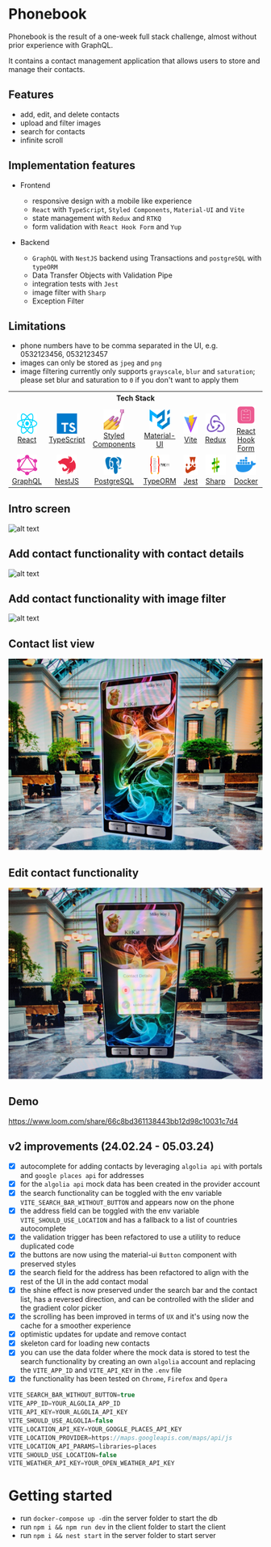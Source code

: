 # Phonebook

Phonebook is the result of a one-week full stack challenge,
almost without prior experience with GraphQL.

It contains a contact management application that allows users to store and manage their contacts.

## Features
* add, edit, and delete contacts
* upload and filter images
* search for contacts
* infinite scroll

## Implementation features
* Frontend
  * responsive design with a mobile like experience
  * `React` with `TypeScript`, `Styled Components`, `Material-UI` and `Vite`
  * state management with `Redux` and `RTKQ`
  * form validation with `React Hook Form` and `Yup`
  
* Backend
  * `GraphQL` with `NestJS` backend using Transactions and `postgreSQL` with `typeORM`
  * Data Transfer Objects with Validation Pipe
  * integration tests with `Jest`
  * image filter with `Sharp`
  * Exception Filter

## Limitations
* phone numbers have to be comma separated in the UI, e.g. 0532123456, 0532123457
* images can only be stored as `jpeg` and `png`
* image filtering currently only supports `grayscale`, `blur` and `saturation`; please set blur and saturation to `0` if
you don't want to apply them


<div align="center">
  <table>
    <tr>
      <th colspan="7">Tech Stack</th>
    </tr>
    <tr>
      <td align="center"><a href="https://reactjs.org/"><img src="https://github.com/nik-neg/phonebook/blob/main/.techstack/react.svg" alt="React" width="40" height="40"/><br>React</a></td>
      <td align="center"><a href="https://www.typescriptlang.org/"><img src="https://github.com/nik-neg/phonebook/blob/main/.techstack/ts.svg" alt="TypeScript" width="40" height="40"/><br>TypeScript</a></td>
      <td align="center"><a href="https://styled-components.com/"><img src="https://github.com/nik-neg/phonebook/blob/main/.techstack/sc.png" alt="Styled Components" width="40" height="40"/><br>Styled Components</a></td>
      <td align="center"><a href="https://material-ui.com/"><img src="https://github.com/nik-neg/phonebook/blob/main/.techstack/material.svg" alt="Material-UI" width="40" height="40"/><br>Material-UI</a></td>
      <td align="center"><a href="https://vitejs.dev/guide/"><img src="https://github.com/nik-neg/phonebook/blob/main/.techstack/vite.svg" alt="Vite" width="40" height="40"/><br>Vite</a></td>
      <td align="center"><a href="https://redux.js.org"><img src="https://github.com/nik-neg/phonebook/blob/main/.techstack/redux.svg" alt="Redux" width="40" height="40"/><br>Redux</a></td>
      <td align="center"><a href="https://react-hook-form.com/"><img src="https://github.com/nik-neg/phonebook/blob/main/.techstack/react-hook-form.png" alt="React Hook Form" width="40" height="40"/><br>React Hook Form</a></td>
    </tr>
    <tr>
      <td align="center"><a href="https://graphql.org/"><img src="https://github.com/nik-neg/phonebook/blob/main/.techstack/graphql.svg" alt="GraphQL" width="40" height="40"/><br>GraphQL</a></td>
      <td align="center"><a href="https://nestjs.com/"><img src="https://github.com/nik-neg/phonebook/blob/main/.techstack/nestjs.svg" alt="NestJS" width="40" height="40"/><br>NestJS</a></td>
      <td align="center"><a href="https://www.postgresql.org"><img src="https://github.com/nik-neg/phonebook/blob/main/.techstack/postgresql.svg" alt="PostgreSQL" width="40" height="40"/><br>PostgreSQL</a></td>
      <td align="center"><a href="https://typeorm.io/"><img src="https://github.com/nik-neg/phonebook/blob/main/.techstack/typeorm.svg" alt="TypeORM" width="40" height="40"/><br>TypeORM</a></td>
      <td align="center"><a href="https://jestjs.io/"><img src="https://github.com/nik-neg/phonebook/blob/main/.techstack/jest.svg" alt="Jest" width="40" height="40"/><br>Jest</a></td>
      <td align="center"><a href="https://sharp.pixelplumbing.com/"><img src="https://github.com/nik-neg/phonebook/blob/main/.techstack/sharp.png" alt="Sharp" width="40" height="40"/><br>Sharp</a></td>
      <td align="center"><a href="https://www.docker.com/"><img src="https://github.com/nik-neg/phonebook/blob/main/.techstack/docker.svg" alt="Docker" width="40" height="40"/><br>Docker</a></td>
    </tr>
  </table>
</div>


## Intro screen
![alt text](https://github.com/nik-neg/phonebook/blob/main/.images/1_intro.jpg)


## Add contact functionality with contact details
![alt text](https://github.com/nik-neg/phonebook/blob/main/.images/21_add.jpg)


## Add contact functionality with image filter
![alt text](https://github.com/nik-neg/phonebook/blob/main/.images/22_add.jpg)


## Contact list view
![alt text](https://github.com/nik-neg/phonebook/blob/main/.images/3_list.jpg)


## Edit contact functionality
![alt text](https://github.com/nik-neg/phonebook/blob/main/.images/4_edit.jpg)

## Demo
https://www.loom.com/share/66c8bd361138443bb12d98c10031c7d4

## v2 improvements (24.02.24 - 05.03.24)
- [x] autocomplete for adding contacts by leveraging `algolia api` with portals and `google places api` for addresses
- [x] for the `algolia api` mock data has been created in the provider account
- [x] the search functionality can be toggled with the env variable `VITE_SEARCH_BAR_WITHOUT_BUTTON` and appears now on the phone
- [x] the address field can be toggled with the env variable `VITE_SHOULD_USE_LOCATION` and has a fallback to a list of countries autocomplete
- [x] the validation trigger has been refactored to use a utility to reduce duplicated code
- [x] the buttons are now using the material-ui `Button` component with preserved styles
- [x] the search field for the address has been refactored to align with the rest of the UI in the add contact modal
- [x] the shine effect is now preserved under the search bar and the contact list, 
      has a reversed direction, and can be controlled with the slider and the gradient color picker
- [x] the scrolling has been improved in terms of `UX` and it's using now the cache for a smoother experience
- [x] optimistic updates for update and remove contact
- [x] skeleton card for loading new contacts
- [x] you can use the data folder where the mock data is stored to test the search functionality by creating an own
`algolia` account and replacing the `VITE_APP_ID` and `VITE_API_KEY` in the `.env` file
- [x] the functionality has been tested on `Chrome`, `Firefox` and `Opera`

```typescript
VITE_SEARCH_BAR_WITHOUT_BUTTON=true
VITE_APP_ID=YOUR_ALGOLIA_APP_ID
VITE_API_KEY=YOUR_ALGOLIA_API_KEY
VITE_SHOULD_USE_ALGOLIA=false
VITE_LOCATION_API_KEY=YOUR_GOOGLE_PLACES_API_KEY
VITE_LOCATION_PROVIDER=https://maps.googleapis.com/maps/api/js
VITE_LOCATION_API_PARAMS=libraries=places
VITE_SHOULD_USE_LOCATION=false
VITE_WEATHER_API_KEY=YOUR_OPEN_WEATHER_API_KEY
```

# Getting started

- run `docker-compose up -d`in the server folder to start the db
- run `npm i && npm run dev` in the client folder to start the client
- run `npm i && nest start` in the server folder to start server
